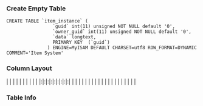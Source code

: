 ### Create Empty Table ###
```
CREATE TABLE `item_instance` (                                                 
                 `guid` int(11) unsigned NOT NULL default '0',                                
                 `owner_guid` int(11) unsigned NOT NULL default '0',                          
                 `data` longtext,                                                             
                 PRIMARY KEY  (`guid`)                                                        
               ) ENGINE=MyISAM DEFAULT CHARSET=utf8 ROW_FORMAT=DYNAMIC COMMENT='Item System'  

```

### Column Layout ###

| | | | | | | | | |
|:|:|:|:|:|:|:|:|:|
| | | | | | | | | |
| | | | | | | | | |


### Table Info ###